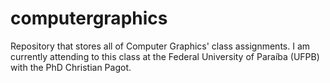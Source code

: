 # computergraphics
Repository that stores all of Computer Graphics' class assignments. I am currently attending to this class at the Federal University of Paraíba (UFPB) with the PhD Christian Pagot.
